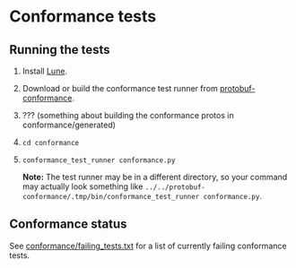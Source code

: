 # Conformance tests

## Running the tests

1. Install
   [Lune](https://lune-org.github.io/docs/getting-started/1-installation).
1. Download or build the conformance test runner from
   [protobuf-conformance](https://github.com/bufbuild/protobuf-conformance/releases).
1. ??? (something about building the conformance protos in
   conformance/generated)
1. `cd conformance`
1. `conformance_test_runner conformance.py`

   **Note:** The test runner may be in a different directory, so your command
   may actually look something like
   `../../protobuf-conformance/.tmp/bin/conformance_test_runner conformance.py`.

## Conformance status

See [conformance/failing_tests.txt](./failing_tests.txt) for a list of currently
failing conformance tests.
